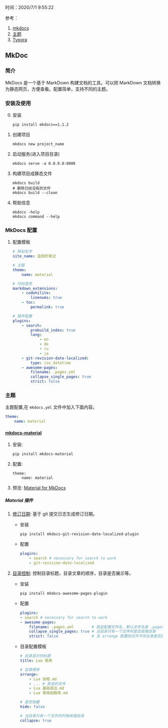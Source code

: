 时间：2020/7/1 9:55:22  

参考：

1. [mkdocs](https://www.mkdocs.org/)  
2. [主题](https://jamstackthemes.dev/ssg/mkdocs/)
3. [Typora](https://www.typora.io/)

## MkDoc 

### 简介   

MkDocs 是一个基于 MarkDown 构建文档的工具。可以把 MarkDown 文档转换为静态网页，方便查看。配置简单，支持不同的主题。

### 安装及使用  

0. 安装 

     ```shell
     pip install mkdocs==1.1.2
     ```

1. 创建项目

    ```shell
    mkdocs new project_name 
    ```

2. 启动服务(进入项目目录)

    ```shell
    mkdocs serve -a 0.0.0.0:8000
    ```
    
3. 构建项目成静态文件 

    ```shell
    mkdocs build
    # 删除已经没有的文件 
    mkdocs build --clean
    ```

4. 帮助信息 

    ```shell
    mkdocs -help
    mkdocs command --help
    ```

### MkDocs 配置   

1. 配置模板 

    ```yml
    # 网站名字
    site_name: 蓝田的笔记

    # 主题
    theme:
        name: material

    # 代码高亮
    markdown_extensions:
        - codehilite:
            linenums: true
        - toc:
            permalink: true

    # 插件配置
    plugins:
        - search:
            prebuild_index: true
            lang:
                - en
                - de
                - ru
                - ja
        - git-revision-date-localized:
            type: iso_datetime
        - awesome-pages:
            filename: .pages.yml
            collapse_single_pages: true
            strict: false
    ```
    
### 主题 

主题配置,在 `mkdocs.yml` 文件中加入下面内容。

```yml
theme:
    name: material
```

#### [mkdocs-material](https://github.com/squidfunk/mkdocs-material)

1. 安装: 

    ```shell
    pip install mkdocs-material
    ```
    
3. 配置:  

    ```shell
    theme:
        name: material
    ```
    
3. 预览: [Material for MkDocs](https://squidfunk.github.io/mkdocs-material/)

##### Material 插件

1. [修订日期](https://squidfunk.github.io/mkdocs-material/plugins/revision-date/): 基于 git 提交日志生成修订日期。

    * 安装   
    
        ```shell
        pip install mkdocs-git-revision-date-localized-plugin
        ```
        
    *  配置 
     
        ```yml
        plugins:
            - search # necessary for search to work
            - git-revision-date-localized
        ```
    
2. [目录控制](https://squidfunk.github.io/mkdocs-material/plugins/awesome-pages/): 控制目录标题，目录文章的顺序，目录是否展示等。

    * 安装 
    
        ```shell
        pip install mkdocs-awesome-pages-plugin	
        ```
       
    * 配置
    
        ```yml
        plugins:
        - search # necessary for search to work
        - awesome-pages:
            filename: .pages.yml        # 指定配置文件名，默认文件名是 .pages
            collapse_single_pages: true # 当目录只有一个文件时是否收缩目录
            strict: false               # 当 arrange 配置的文件不存在是是否报错
        ````

    * 目录配置模板
    
        ``` yaml
        # 目录显示的标题
        title: Lua 使用

        # 目录顺序
        arrange:
            - Lua 协程.md
            - ... # 其余的文件
            - Lua 基础语法.md
            - Lua 常用函数库.md

        # 是否隐藏
        hide: false

        # 当目录只有一个文件的时候收缩目录
        collapse: true
        ```
